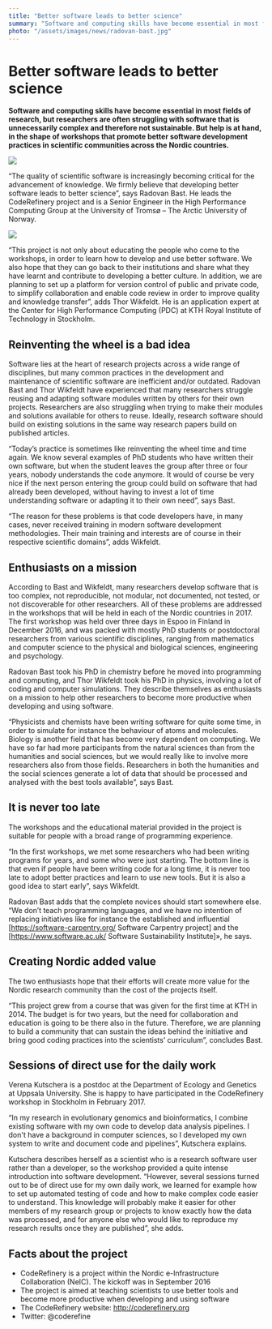 ```yaml
---
title: "Better software leads to better science"
summary: "Software and computing skills have become essential in most fields of research, but researchers are often struggling with software that is unnecessarily complex and therefore not sustainable. But help is at hand, in the shape of workshops that promote better software development practices in scientific communities across the Nordic countries."
photo: "/assets/images/news/radovan-bast.jpg"
---
```


# Better software leads to better science

**Software and computing skills have become essential in most fields of research, but researchers are often struggling with software that is unnecessarily complex and therefore not sustainable. But help is at hand, in the shape of workshops that promote better software development practices in scientific communities across the Nordic countries.**

<a href="{% include baseurl %}/assets/images/news/radovan-bast.jpg">
<img class="smallpic-left" src="{% include baseurl %}/assets/images/news/radovan-bast.jpg">
</a>

“The quality of scientific software is increasingly becoming critical for the advancement of knowledge. We firmly believe that developing better software leads to better science”, says Radovan Bast. He leads the CodeRefinery project and is a Senior Engineer in the High Performance Computing Group at the University of Tromsø – The Arctic University of Norway.

<a href="{% include baseurl %}/assets/images/news/thor-wikfeldt.jpg">
<img class="smallpic" src="{% include baseurl %}/assets/images/news/thor-wikfeldt-small.jpg">
</a>

“This project is not only about educating the people who come to the workshops, in order to learn how to develop and use better software. We also hope that they can go back to their institutions and share what they have learnt and contribute to developing a better culture. In addition, we are planning to set up a platform for version control of public and private code, to simplify collaboration and enable code review in order to improve quality and knowledge transfer”, adds Thor Wikfeldt. He is an application expert at the Center for High Performance Computing (PDC) at KTH Royal Institute of Technology in Stockholm.

## Reinventing the wheel is a bad idea

Software lies at the heart of research projects across a wide range of disciplines, but many common practices in the development and maintenance of scientific software are inefficient and/or outdated. Radovan Bast and Thor Wikfeldt have experienced that many researchers struggle reusing and adapting software modules written by others for their own projects. Researchers are also struggling when trying to make their modules and solutions available for others to reuse. Ideally, research software should build on existing solutions in the same way research papers build on published articles.

“Today’s practice is sometimes like reinventing the wheel time and time again. We know several examples of PhD students who have written their own software, but when the student leaves the group after three or four years, nobody understands the code anymore. It would of course be very nice if the next person entering the group could build on software that had already been developed, without having to invest a lot of time understanding software or adapting it to their own need”, says Bast.

“The reason for these problems is that code developers have, in many cases, never received training in modern software development methodologies. Their main training and interests are of course in their respective scientific domains”, adds Wikfeldt.

## Enthusiasts on a mission

According to Bast and Wikfeldt, many researchers develop software that is too complex, not reproducible, not modular, not documented, not tested, or not discoverable for other researchers. All of these problems are addressed in the workshops that will be held in each of the Nordic countries in 2017. The first workshop was held over three days in Espoo in Finland in December 2016, and was packed with mostly PhD students or postdoctoral researchers from various scientific disciplines, ranging from mathematics and computer science to the physical and biological sciences, engineering and psychology.

Radovan Bast took his PhD in chemistry before he moved into programming and computing, and Thor Wikfeldt took his PhD in physics, involving a lot of coding and computer simulations. They describe themselves as enthusiasts on a mission to help other researchers to become more productive when developing and using software.

“Physicists and chemists have been writing software for quite some time, in order to simulate for instance the behaviour of atoms and molecules. Biology is another field that has become very dependent on computing. We have so far had more participants from the natural sciences than from the humanities and social sciences, but we would really like to involve more researchers also from those fields. Researchers in both the humanities and the social sciences generate a lot of data that should be processed and analysed with the best tools available”, says Bast.

## It is never too late

The workshops and the educational material provided in the project is suitable for people with a broad range of programming experience.

“In the first workshops, we met some researchers who had been writing programs for years, and some who were just starting. The bottom line is that even if people have been writing code for a long time, it is never too late to adopt better practices and learn to use new tools. But it is also a good idea to start early”, says Wikfeldt.

Radovan Bast adds that the complete novices should start somewhere else. “We don’t teach programming languages, and we have no intention of replacing initiatives like for instance the established and influential [https://software-carpentry.org/ Software Carpentry project] and the [https://www.software.ac.uk/ Software Sustainability Institute]», he says.

## Creating Nordic added value

The two enthusiasts hope that their efforts will create more value for the Nordic research community than the cost of the projects itself.

“This project grew from a course that was given for the first time at KTH in 2014. The budget is for two years, but the need for collaboration and education is going to be there also in the future. Therefore, we are planning to build a community that can sustain the ideas behind the initiative and bring good coding practices into the scientists’ curriculum”, concludes Bast.

## Sessions of direct use for the daily work

Verena Kutschera is a postdoc at the Department of Ecology and Genetics at Uppsala University. She is happy to have participated in the CodeRefinery workshop in Stockholm in February 2017.

“In my research in evolutionary genomics and bioinformatics, I combine existing software with my own code to develop data analysis pipelines. I don't have a background in computer sciences, so I developed my own system to write and document code and pipelines”, Kutschera explains.

Kutschera describes herself as a scientist who is a research software user rather than a developer, so the workshop provided a quite intense introduction into software development.
“However, several sessions turned out to be of direct use for my own daily work, we learned for example how to set up automated testing of code and how to make complex code easier to understand. This knowledge will probably make it easier for other members of my research group or projects to know exactly how the data was processed, and for anyone else who would like to reproduce my research results once they are published”, she adds.

## Facts about the project

*	CodeRefinery is a project within the Nordic e-Infrastructure Collaboration (NeIC). The kickoff was in September 2016
*	The project is aimed at teaching scientists to use better tools and become more productive when developing and using software
*	The CodeRefinery website: http://coderefinery.org
*	Twitter: @coderefine
